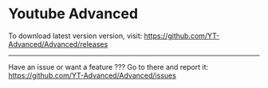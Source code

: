 # Youtube Advanced
To download latest version version, visit: https://github.com/YT-Advanced/Advanced/releases
______________________________________________________________
Have an issue or want a feature ??? Go to there and report it: https://github.com/YT-Advanced/Advanced/issues
